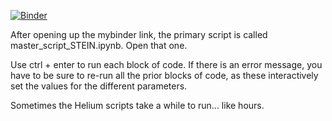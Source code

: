[![Binder](https://mybinder.org/badge_logo.svg)](https://mybinder.org/v2/gh/donovand95/STEIN_master.git/master)

After opening up the mybinder link, the primary script is called master_script_STEIN.ipynb. Open that one.

Use ctrl + enter to run each block of code. If there is an error message, you have to be sure to re-run all the prior blocks of code, as these interactively set the values for the different parameters.

Sometimes the Helium scripts take a while to run... like hours.
